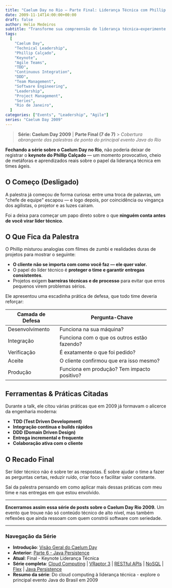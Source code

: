 ```yaml
---
title: "Caelum Day no Rio – Parte Final: Liderança Técnica com Phillip Calçado"
date: 2009-11-14T14:00:00+00:00
draft: false
author: Helio Medeiros
subtitle: "Transforme sua compreensão de liderança técnica—experimente o keynote definidor de carreira de Phillip Calçado que revela a diferença entre gerenciar código e verdadeiramente liderar pessoas através de desafios técnicos complexos"
tags:
  [
    "Caelum Day",
    "Technical Leadership",
    "Phillip Calçado",
    "Keynote",
    "Agile Teams",
    "TDD",
    "Continuous Integration",
    "DDD",
    "Team Management",
    "Software Engineering",
    "Leadership",
    "Project Management",
    "Series",
    "Rio de Janeiro",
  ]
categories: ["Events", "Leadership", "Agile"]
series: "Caelum Day 2009"
---
```


> **Série: Caelum Day 2009** | **Parte Final (7 de 7)** > _Cobertura abrangente das palestras de ponta do principal evento Java do Rio_

**Fechando a série sobre o Caelum Day no Rio**, não poderia deixar de registrar o **keynote do Phillip Calçado** — um momento provocativo, cheio de metáforas e aprendizados reais sobre o papel da liderança técnica em times ágeis.

## O Começo (Desligado)

A palestra já começou de forma curiosa: entre uma troca de palavras, um "chefe de equipe" escapou — e logo depois, por coincidência ou vingança dos agilistas, o projetor e as luzes caíram.

Foi a deixa para começar um papo direto sobre o que **ninguém conta antes de você virar líder técnico**.

## O Que Fica da Palestra

O Phillip misturou analogias com filmes de zumbi e realidades duras de projetos para mostrar o seguinte:

- **O cliente não se importa com como você faz — ele quer valor.**
- O papel do líder técnico é **proteger o time e garantir entregas consistentes**.
- Projetos exigem **barreiras técnicas e de processo** para evitar que erros pequenos virem problemas sérios.

Ele apresentou uma escadinha prática de defesa, que todo time deveria reforçar:

| Camada de Defesa | Pergunta-Chave                              |
| ---------------- | ------------------------------------------- |
| Desenvolvimento  | Funciona na sua máquina?                    |
| Integração       | Funciona com o que os outros estão fazendo? |
| Verificação      | É exatamente o que foi pedido?              |
| Aceite           | O cliente confirmou que era isso mesmo?     |
| Produção         | Funciona em produção? Tem impacto positivo? |

## Ferramentas & Práticas Citadas

Durante a talk, ele citou várias práticas que em 2009 já formavam o alicerce da engenharia moderna:

- **TDD (Test Driven Development)**
- **Integração contínua e builds rápidos**
- **DDD (Domain Driven Design)**
- **Entrega incremental e frequente**
- **Colaboração ativa com o cliente**

## O Recado Final

Ser líder técnico não é sobre ter as respostas. É sobre ajudar o time a fazer as perguntas certas, reduzir ruído, criar foco e facilitar valor constante.

Saí da palestra pensando em como aplicar mais dessas práticas com meu time e nas entregas em que estou envolvido.

---

**Encerramos assim essa série de posts sobre o Caelum Day Rio 2009.** Um evento que trouxe não só conteúdo técnico de alto nível, mas também reflexões que ainda ressoam com quem constrói software com seriedade.

---

### **Navegação da Série**

- **Introdução**: [Visão Geral do Caelum Day](../2009-11-07-caelum-day-intro/)
- **Anterior**: [Parte 6 - Java Persistence](../2009-11-13-caelum-day-part6-java-persistence/)
- **Atual**: Final - Keynote Liderança Técnica
- **Série completa**: [Cloud Computing](../2009-11-08-caelum-day-part1-cloud-fabio-kung/) | [VRaptor 3](../2009-11-09-caelum-day-part2-vraptor3/) | [RESTful APIs](../2009-11-10-caelum-day-part3-restful-apis/) | [NoSQL](../2009-11-11-caelum-day-part4-nosql/) | [Flex](../2009-11-12-caelum-day-part5-flex/) | [Java Persistence](../2009-11-13-caelum-day-part6-java-persistence/)
- **Resumo da série**: Do cloud computing à liderança técnica - explore o principal evento Java do Brasil em 2009
